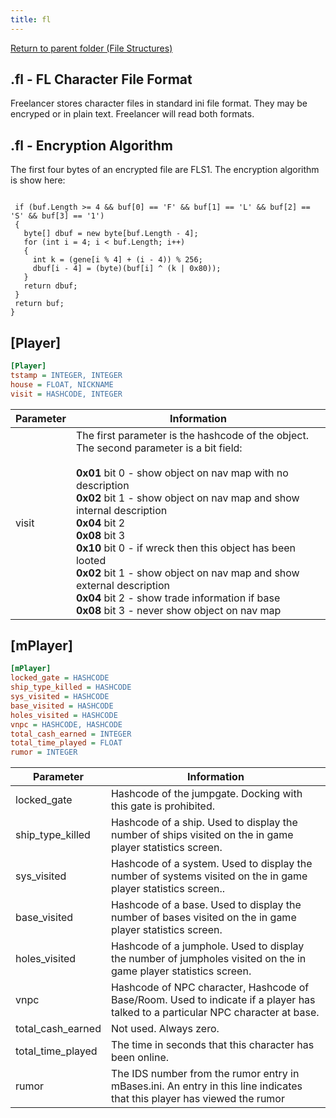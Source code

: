 ```yaml
---
title: fl
---
```


[Return to parent folder (File Structures)](../index.md)

## .fl - FL Character File Format

Freelancer stores character files in standard ini file format. They may be encryped or in plain text. Freelancer will read both formats.

## .fl - Encryption Algorithm

The first four bytes of an encrypted file are FLS1. The encryption algorithm is show here:

```private static byte[] gene = { (byte)'G', (byte)'e', (byte)'n', (byte)'e' }; byte[] decrypt(byte[] buf) {

 if (buf.Length >= 4 && buf[0] == 'F' && buf[1] == 'L' && buf[2] == 'S' && buf[3] == '1')
 {
   byte[] dbuf = new byte[buf.Length - 4];
   for (int i = 4; i < buf.Length; i++)
   {
     int k = (gene[i % 4] + (i - 4)) % 256;
     dbuf[i - 4] = (byte)(buf[i] ^ (k | 0x80));
   }
   return dbuf;
 }
 return buf;
}
```

## [Player]

```ini
[Player] 
tstamp = INTEGER, INTEGER 
house = FLOAT, NICKNAME 
visit = HASHCODE, INTEGER
```

| Parameter | Information                                                                                                                                                                                                                                                                                                                                                                                                                                                           |
| --------- | --------------------------------------------------------------------------------------------------------------------------------------------------------------------------------------------------------------------------------------------------------------------------------------------------------------------------------------------------------------------------------------------------------------------------------------------------------------------- |
| visit     | The first parameter is the hashcode of the object. The second parameter is a bit field: <br /><br />**0x01** bit 0 - show object on nav map with no description<br />**0x02** bit 1 - show object on nav map and show internal description<br />**0x04** bit 2<br />**0x08** bit 3<br />**0x10** bit 0 - if wreck then this object has been looted<br />**0x02** bit 1 - show object on nav map and show external description<br />**0x04** bit 2 - show trade information if base<br />**0x08** bit 3 - never show object on nav map |

## [mPlayer]

```ini
[mPlayer] 
locked_gate = HASHCODE 
ship_type_killed = HASHCODE 
sys_visited = HASHCODE 
base_visited = HASHCODE 
holes_visited = HASHCODE 
vnpc = HASHCODE, HASHCODE 
total_cash_earned = INTEGER 
total_time_played = FLOAT 
rumor = INTEGER
```

| Parameter         | Information                                                                                                                      |
| ----------------- | -------------------------------------------------------------------------------------------------------------------------------- |
| locked_gate       | Hashcode of the jumpgate. Docking with this gate is prohibited.                                                                  |
| ship_type_killed  | Hashcode of a ship. Used to display the number of ships visited on the in game player statistics screen.                         |
| sys_visited       | Hashcode of a system. Used to display the number of systems visited on the in game player statistics screen..                    |
| base_visited      | Hashcode of a base. Used to display the number of bases visited on the in game player statistics screen.                         |
| holes_visited     | Hashcode of a jumphole. Used to display the number of jumpholes visited on the in game player statistics screen.                 |
| vnpc              | Hashcode of NPC character, Hashcode of Base/Room. Used to indicate if a player has talked to a particular NPC character at base. |
| total_cash_earned | Not used. Always zero.                                                                                                           |
| total_time_played | The time in seconds that this character has been online.                                                                         |
| rumor             | The IDS number from the rumor entry in mBases.ini. An entry in this line indicates that this player has viewed the rumor         |